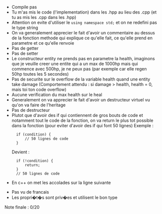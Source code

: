 - Compile pas
- Tu m'as mis le code (l'implementation) dans les .hpp au lieu des .cpp (et tu as mis les .cpp dans les .hpp)
- Attention on evite d'utiliser le `using namespace std;` et on ne redefini pas le type string
- On va generalement apprecier le fait d'avoir un commentaire au dessus de la fonction methode qui explique ce qu'elle fait, ce qu'elle prend en parametre et ce qu'elle renvoie
- Pas de getter
- Pas de setter
- Le constructeur entity ne prends pas en parametre la health, imaginons que je veuille creer une entite qui a un max de 1000hp mais qui commence avec 500hp, je ne peux pas (par exemple car elle regen 50hp toutes les 5 secondes)
- Pas de securite sur le overflow de la variable health quand une entity take damage (Comportement attendu : si damage > health, health = 0, mais toi ton code overflow)
- Aucune verification du max health sur le heal
- Generalement on va apprecier le fait d'avoir un destructeur virtuel vu qu'on va faire de l'heritage
- Pas de destructeur
- Plutot que d'avoir des if qui contiennent de gros bouts de code et notamment tout le code de la fonction, on va return le plus tot possible dans la fonction (pour eviter d'avoir des if qui font 50 lignes)
  Exemple :
  ```
  	if (condition) {
  		// 50 lignes de code
  	}
  ```
  Devient :
  ```
  	if (!condition) {
  		return;
  	}
  	// 50 lignes de code
  ```
- En c++ on met les accolades sur la ligne suivante

* Pas vu de francais
* Les propri�t�s sont priv�es et utilisent le bon type

Note finale : 0/20
